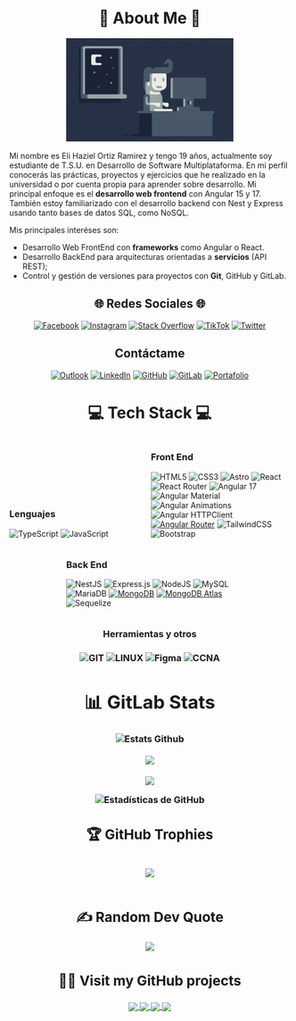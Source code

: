 
<h1 align="center">💫 About Me 💫</h1>

<div align="center">
  <img alt="Night Coding" src="https://raw.githubusercontent.com/AVS1508/AVS1508/master/assets/Night-Coding.gif"/>
</div>

Mi nombre es Eli Haziel Ortiz Ramirez y tengo 19 años, actualmente soy estudiante de T.S.U. en Desarrollo de Software Multiplataforma. En mi perfil conocerás las prácticas, proyectos y ejercicios que he realizado en la universidad o por cuenta propia para aprender sobre desarrollo. Mi principal enfoque es el **desarrollo web frontend** con Angular 15 y 17. También estoy familiarizado con el desarrollo backend con Nest y Express usando tanto bases de datos SQL, como NoSQL.    

Mis principales interéses son:

- Desarrollo Web FrontEnd con **frameworks** como Angular o React.
- Desarrollo BackEnd para arquitecturas orientadas a **servicios** (API REST);
- Control y gestión de versiones para proyectos con **Git**, GitHub y GitLab.

<div align="center">
  <h2>🌐 Redes Sociales 🌐</h2>
  
  [![Facebook](https://img.shields.io/badge/Facebook-%231877F2.svg?logo=Facebook&logoColor=white&style=for-the-badge)](https://facebook.com/elihaziel.ortizramirez) [![Instagram](https://img.shields.io/badge/Instagram-%23E4405F.svg?logo=Instagram&logoColor=white&style=for-the-badge)](https://instagram.com/haziel.ortiz22) [![Stack Overflow](https://img.shields.io/badge/-Stackoverflow-FE7A16?logo=stack-overflow&logoColor=white&style=for-the-badge)](https://stackoverflow.com/users/21898612) [![TikTok](https://img.shields.io/badge/TikTok-%23000000.svg?logo=TikTok&logoColor=white&style=for-the-badge)](https://tiktok.com/@h4k0n3) [![Twitter](https://img.shields.io/badge/Twitter-%231DA1F2.svg?logo=Twitter&logoColor=white&style=for-the-badge)](https://twitter.com/yayo100622)
  
</div>
<div align="center">
  <h2>Contáctame</h2>

  [![Outlook](https://img.shields.io/badge/Outlook-%230078D4.svg?logo=Microsoft-Outlook&logoColor=white&style=for-the-badge)](mailto:ya-yo22124@outlook.com) [![LinkedIn](https://img.shields.io/badge/LinkedIn-%230077B5.svg?logo=linkedin&logoColor=white&style=for-the-badge)](https://linkedin.com/in/haziel-ortiz) [![GitHub](https://img.shields.io/badge/GitHub-%23121011.svg?style=for-the-badge&logo=github&logoColor=gray)](https://github.com/Yayo22124) [![GitLab](https://img.shields.io/badge/GitLab-%23FC6D26.svg?style=for-the-badge&logo=gitlab&logoColor=white)](https://gitlab.com/Yayo22124) [![Portafolio](https://img.shields.io/badge/Portafolio-%23121011.svg?style=for-the-badge&logo=vercel&logoColor=white)](https://yayo22124.vercel.app) 



<div/>

<h1 align="center">💻 Tech Stack 💻</h1>
<div align="center">

<div style="width: 250px; display: inline-block; text-align: left;">
    <h3>Lenguajes</h3>
    <!-- Front End -->

![TypeScript](https://img.shields.io/badge/typescript-%23007ACC.svg?style=for-the-badge&logo=typescript&logoColor=white) ![JavaScript](https://img.shields.io/badge/javascript-%23323330.svg?style=for-the-badge&logo=javascript&logoColor=%23F7DF1E)
  </div>
<div style="width: 250px; display: inline-block; text-align: left;">
    <h3>Front End</h3>
    <!-- Front End -->

![HTML5](https://img.shields.io/badge/html5-%23E34F26.svg?style=for-the-badge&logo=html5&logoColor=white) ![CSS3](https://img.shields.io/badge/css3-%231572B6.svg?style=for-the-badge&logo=css3&logoColor=white) ![Astro](https://img.shields.io/badge/Astro-%23123456?style=for-the-badge&logo=astro&logoColor=white) ![React](https://img.shields.io/badge/react-%2320232a.svg?style=for-the-badge&logo=react&logoColor=%2361DAFB) ![React Router](https://img.shields.io/badge/React_Router-CA4245?style=for-the-badge&logo=react-router&logoColor=white) ![Angular 17](https://img.shields.io/badge/Angular-%23DD0031.svg?logo=angular&logoColor=white&style=for-the-badge) ![Angular Material](https://img.shields.io/badge/Angular_Material-%23E65100.svg?style=for-the-badge&logo=angular&logoColor=white) ![Angular Animations](https://img.shields.io/badge/Angular_Animations-%23FF5733.svg?style=for-the-badge&logo=angular&logoColor=white) ![Angular HTTPClient](https://img.shields.io/badge/Angular_HTTPClient-%233D7E98.svg?style=for-the-badge&logo=angular&logoColor=white) [![Angular Router](https://img.shields.io/badge/Angular_Router-CA4245?style=for-the-badge&logo=angular-router&logoColor=white)](https://angular.io/guide/router) ![TailwindCSS](https://img.shields.io/badge/tailwindcss-%2338B2AC.svg?style=for-the-badge&logo=tailwind-css&logoColor=white)  ![Bootstrap](https://img.shields.io/badge/bootstrap-%238511FA.svg?style=for-the-badge&logo=bootstrap&logoColor=white)
  </div>
  
  <div style="width: 300px; display: inline-block; text-align: left;">
    <h3>Back End</h3>
    <!-- Back End -->

![NestJS](https://img.shields.io/badge/nestjs-%23E0234E.svg?style=for-the-badge&logo=nestjs&logoColor=white) ![Express.js](https://img.shields.io/badge/Express.js-%23000000.svg?logo=express&logoColor=white&style=for-the-badge) ![NodeJS](https://img.shields.io/badge/node.js-6DA55F?style=for-the-badge&logo=node.js&logoColor=white) ![MySQL](https://img.shields.io/badge/mysql-%2300f.svg?style=for-the-badge&logo=mysql&logoColor=white) ![MariaDB](https://img.shields.io/badge/MariaDB-003545?style=for-the-badge&logo=mariadb&logoColor=white) [![MongoDB](https://img.shields.io/badge/MongoDB-%2347A248.svg?logo=mongodb&logoColor=white&style=for-the-badge)](https://www.mongodb.com/) [![MongoDB Atlas](https://img.shields.io/badge/MongoDB_Atlas-4DB33D?style=for-the-badge&logo=mongodb&logoColor=white)](https://www.mongodb.com/cloud/atlas) ![Sequelize](https://img.shields.io/badge/Sequelize-%236121A8.svg?style=for-the-badge&logo=sequelize&logoColor=white) 



  </div>
<div/>
<div align="center" class="width:300px;">
  <h3>Herramientas y otros<h3/>

![GIT](https://img.shields.io/badge/Git-fc6d26?style=for-the-badge&logo=git&logoColor=white) ![LINUX](https://img.shields.io/badge/Linux-FCC624?style=for-the-badge&logo=linux&logoColor=black) ![Figma](https://img.shields.io/badge/figma-%23F24E1E.svg?style=for-the-badge&logo=figma&logoColor=white) ![CCNA](https://img.shields.io/badge/CCNA-Cisco-1A98E8.svg?style=for-the-badge&logo=cisco&logoColor=white)

<div/>

# 📊 GitLab Stats

<div>
  
  <p href="https://github.com/Yayo22124/Yayo22124/blob/main/README.md" align="center">
    <img align="center" src="https://github-readme-stats.vercel.app/api/top-langs/?username=Yayo22124&theme=onedark&hide_border=false&include_all_commits=true&count_private=true&layout=compact" alt="Estats Github"/>
  </p>
  <p href="https://github.com/Yayo22124/Yayo22124/blob/main/README.md" align="center">
    <img align="center" src="https://github-readme-stats.vercel.app/api?username=Yayo22124&theme=onedark&hide_border=false&include_all_commits=true&count_private=true&show_icons=true" />
  </p>
  <p href="https://github.com/Yayo22124/Yayo22124/blob/main/README.md" align="center">
    <img align="center" src="https://github-readme-streak-stats.herokuapp.com/?user=Yayo22124&theme=onedark&hide_border=false?username=Yayo22124&theme=onedark&hide_border=false&include_all_commits=true&count_private=true&show_icons=true" />
  </p>
  <p href="https://github.com/Yayo22124/Yayo22124/blob/main/README.md" align="center">
      <img src="http://github-profile-summary-cards.vercel.app/api/cards/profile-details?username=Yayo22124&theme=aura_dark" alt="Estadísticas de GitHub" />
  </p>

</div>

## 🏆 GitHub Trophies

<div align="center" style="display: flex; flex-direction: column; gap: 10px;">

![](https://github-profile-trophy.vercel.app/?username=Yayo22124&theme=alduin&no-frame=true&no-bg=true&margin-w=15&margin-h=15)
  
</div>

## ✍️ Random Dev Quote

<div align="center">

  ![](https://quotes-github-readme.vercel.app/api?type=horizontal&theme=gruvbox)
  
</div>

## 🧑‍🚀 Visit my GitHub projects

<a href="https://github.com/Yayo22124/Angular-Messenger.git">
  <img align="center" src="https://github-readme-stats.vercel.app/api/pin/?username=Yayo22124&repo=Angular-Messenger" />
</a>
<a href="https://github.com/Yayo22124/AWOS-React.git">
  <img align="center" src="https://github-readme-stats.vercel.app/api/pin/?username=Yayo22124&repo=AWOS-React" />
</a>
<a href="https://github.com/Yayo22124/SazonMaXico.git">
  <img align="center" src="https://github-readme-stats.vercel.app/api/pin/?username=Yayo22124&repo=SazonMaXico" />
</a>
</a>
<a href="https://github.com/Yayo22124/POSH-Configure.git">
  <img align="center" src="https://github-readme-stats.vercel.app/api/pin/?username=Yayo22124&repo=POSH-Configure" />
</a>

<!-- Proudly created with GPRM ( https://gprm.itsvg.in ) -->
